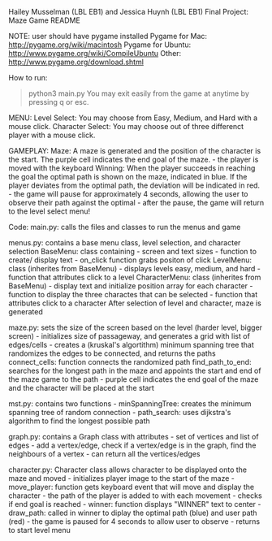 Hailey Musselman (LBL EB1) and Jessica Huynh (LBL EB1)
Final Project: Maze Game
README

NOTE: user should have pygame installed
	Pygame for Mac: http://pygame.org/wiki/macintosh
	Pygame for Ubuntu: http://www.pygame.org/wiki/CompileUbuntu
	Other: http://www.pygame.org/download.shtml

How to run: 
  > python3 main.py
You may exit easily from the game at anytime by pressing q or esc.

MENU:
Level Select: You may choose from Easy, Medium, and Hard with a mouse click.
Character Select: You may choose out of three differenct player with a mouse click.

GAMEPLAY:
Maze: A maze is generated and the position of the character is the start. The purple cell indicates
the end goal of the maze.
	- the player is moved with the keyboard
Winning: When the player succeeds in reaching the goal the optimal path is shown on the maze, indicated in blue.
	If the player deviates from the optimal path, the deviation will be indicated in red.
	- the game will pause for approximately 4 seconds, allowing the user to observe their path against the optimal
	- after the pause, the game will return to the level select menu!

Code:
main.py: calls the files and classes to run the menus and game

menus.py: contains a base menu class, level selection, and character selection
	BaseMenu: class containing 
		- screen and text sizes 
		- function to create/ display text
		- on_click function grabs positon of click
	LevelMenu: class (inherites from BaseMenu) 
		- displays levels easy, medium, and hard
		- function that attributes click to a level
	CharacterMenu: class (inherites from BaseMenu) 
		- display text and initialize position array for each character
		- function to display the three charactes that can be selected
		- function that attributes click to a character
	After selection of level and character, maze is generated 

maze.py: sets the size of the screen based on the level (harder level, bigger screen)
	- initializes size of passageway, and generates a grid with list of edges/cells
	- creates a (kruskal's algortithm) minimum spanning tree that randomizes the
	  edges to be connected, and returns the paths
		connect_cells: function connects the randomized path 
		find_path_to_end: searches for the longest path in the maze and
	  		appoints the start and end of the maze game to the path
	- purple cell indicates the end goal of the maze and the character will be placed at the start

mst.py: contains two functions 
	- minSpanningTree: creates the minimum spanning tree of random connection
	- path_search: uses dijkstra's algorithm to find the longest possible path

graph.py: contains a Graph class with attributes
	- set of vertices and list of edges
	- add a vertex/edge, check if a vertex/edge is in the graph, find the neighbours of a vertex
	- can return all the vertices/edges

character.py: Character class allows character to be displayed onto the maze and moved
	- initializes player image to the start of the maze
	- move_player: function gets keyboard event that will move and display the character
		- the path of the player is added to with each movement
		- checks if end goal is reached
	- winner: function displays "WINNER" text to center
		- draw_path: called in winner to diplay the optimal path (blue) and user path (red)
		- the game is paused for 4 seconds to allow user to observe 
		- returns to start level menu






